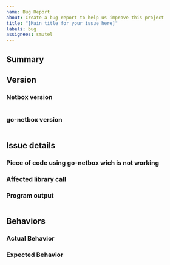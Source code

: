 ```yaml
---
name: Bug Report
about: Create a bug report to help us improve this project
title: "[Main title for your issue here]"
labels: bug
assignees: smutel
---
```

<!-- Verify first that your issue is not already reported on GitHub -->
<!-- Ensure that the latest release is affected by this bug -->
<!-- Complete most of sections below as described -->

## Summary
<!-- Describe here with one sentence the bug encountered -->

## Version

### Netbox version
<!-- Enter below the version of netbox -->
```paste below

```

### go-netbox version
<!-- Enter below the version of go-netbox -->
```paste below

```

## Issue details

### Piece of code using go-netbox wich is not working
<!-- Put here your code where you call go-netbox wich are not working -->

### Affected library call
<!-- Give the name of function or API call affected by this bug -->

### Program output
<!-- Copy-paste the program output (only the error) -->
```paste below

```

## Behaviors

### Actual Behavior
<!-- Describe below the actual behavior -->

### Expected Behavior
<!-- Describe below the expected behavior -->

